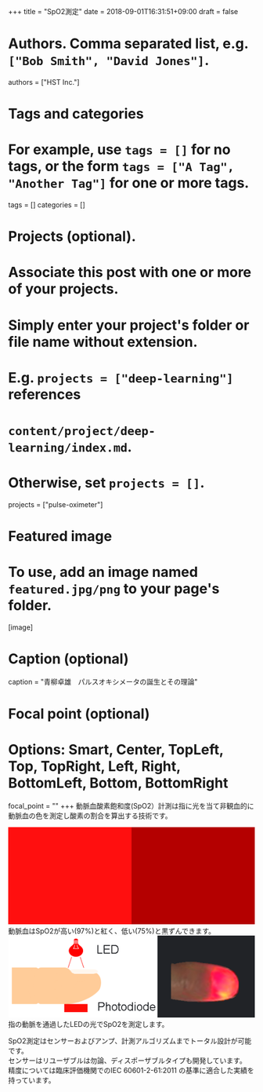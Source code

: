 +++
title = "SpO2測定"
date = 2018-09-01T16:31:51+09:00
draft = false

# Authors. Comma separated list, e.g. `["Bob Smith", "David Jones"]`.
authors = ["HST Inc."]

# Tags and categories
# For example, use `tags = []` for no tags, or the form `tags = ["A Tag", "Another Tag"]` for one or more tags.
tags = []
categories = []


# Projects (optional).
#   Associate this post with one or more of your projects.
#   Simply enter your project's folder or file name without extension.
#   E.g. `projects = ["deep-learning"]` references 
#   `content/project/deep-learning/index.md`.
#   Otherwise, set `projects = []`.
projects = ["pulse-oximeter"]

# Featured image
# To use, add an image named `featured.jpg/png` to your page's folder. 
[image]
  # Caption (optional)
  caption = "青柳卓雄　パルスオキシメータの誕生とその理論"

  # Focal point (optional)
  # Options: Smart, Center, TopLeft, Top, TopRight, Left, Right, BottomLeft, Bottom, BottomRight
  focal_point = ""
+++
動脈血酸素飽和度(SpO2）計測は指に光を当て非観血的に動脈血の色を測定し酸素の割合を算出する技術です。

![SpO2](spo2.png)
動脈血はSpO2が高い(97%)と紅く、低い(75%)と黒ずんできます。
![Finger](finger.png)
指の動脈を通過したLEDの光でSpO2を測定します。

SpO2測定はセンサーおよびアンプ、計測アルゴリズムまでトータル設計が可能です。    
センサーはリユーザブルは勿論、ディスポーザブルタイプも開発しています。    
精度については臨床評価機関でのIEC 60601-2-61:2011 の基準に適合した実績を持っています。
